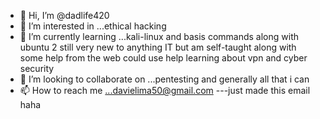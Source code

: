 - 👋 Hi, I’m @dadlife420
- 👀 I’m interested in ...ethical hacking
- 🌱 I’m currently learning ...kali-linux and basis commands along with ubuntu 2
still very new to anything IT but am self-taught along with some help from the web 
could use help learning about vpn and cyber security
- 💞️ I’m looking to collaborate on ...pentesting and generally all that i can
- 📫 How to reach me ...davielima50@gmail.com ---just made this email haha

<!---
dadlife420/dadlife420 is a ✨ special ✨ repository because its `README.md` (this file) appears on your GitHub profile.
You can click the Preview link to take a look at your changes.
--->
